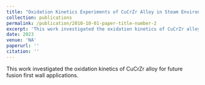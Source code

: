 ```yaml
---
title: "Oxidation Kinetics Experiments of CuCrZr Alloy in Steam Environments Up To 1000 C - In Press"
collection: publications
permalink: /publication/2010-10-01-paper-title-number-2
excerpt: 'This work investigated the oxidation kinetics of CuCrZr alloy for future fusion first wall applications.'
date: 2023
venue: 'NA'
paperurl: ''
citation: ''
---
```

This work investigated the oxidation kinetics of CuCrZr alloy for future fusion first wall applications.
